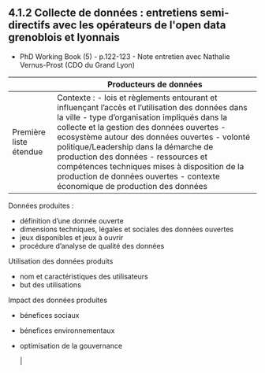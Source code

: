 ## 4.1.2 Collecte de données : entretiens semi-directifs avec les opérateurs de l'open data grenoblois et lyonnais
 
- PhD Working Book (5) - p.122-123 - Note entretien avec Nathalie Vernus-Prost (CDO du Grand Lyon)

|   | Producteurs de données   |
|---|---|
| Première liste étendue   | Contexte : - lois et règlements entourant et influençant l’accès et l’utilisation des données dans la ville - type d’organisation impliqués dans la collecte et la gestion des données ouvertes - ecosystème autour des données ouvertes  - volonté politique/Leadership dans la démarche de production des données  - ressources et compétences techniques mises à disposition de la production de données ouvertes - contexte économique de production des données 
Données produites : 
- définition d’une donnée ouverte 
- dimensions techniques, légales et sociales des données ouvertes 
- jeux disponibles et jeux à ouvrir
- procédure d’analyse de qualité des données 

Utilisation des données produits 
- nom et caractéristiques des utilisateurs 
- but des utilisations

Impact des données produites 
- bénefices sociaux
- bénefices environnementaux
- optimisation de la gouvernance
 
  |

